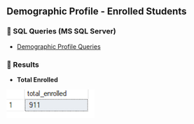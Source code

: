 

## Demographic Profile - Enrolled Students

### 🔹 SQL Queries (MS SQL Server)

- [Demographic Profile Queries](/SQL/demographic_profile.sql)


### 🔹  Results 

 - **Total Enrolled**

![Query Output](./images/total_enrolled.png)
